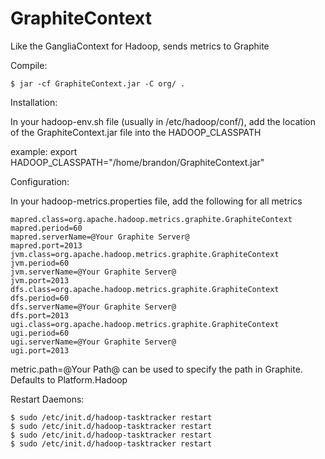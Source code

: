 GraphiteContext
===============

Like the GangliaContext for Hadoop, sends metrics to Graphite

Compile:

    $ jar -cf GraphiteContext.jar -C org/ .

Installation:

In your hadoop-env.sh file (usually in /etc/hadoop/conf/), add the location of the GraphiteContext.jar file into the HADOOP_CLASSPATH

example: export HADOOP_CLASSPATH="/home/brandon/GraphiteContext.jar"

Configuration:

In your hadoop-metrics.properties file, add the following for all metrics

    mapred.class=org.apache.hadoop.metrics.graphite.GraphiteContext
    mapred.period=60
    mapred.serverName=@Your Graphite Server@
    mapred.port=2013
    jvm.class=org.apache.hadoop.metrics.graphite.GraphiteContext
    jvm.period=60
    jvm.serverName=@Your Graphite Server@
    jvm.port=2013
    dfs.class=org.apache.hadoop.metrics.graphite.GraphiteContext
    dfs.period=60
    dfs.serverName=@Your Graphite Server@
    dfs.port=2013
    ugi.class=org.apache.hadoop.metrics.graphite.GraphiteContext
    ugi.period=60
    ugi.serverName=@Your Graphite Server@
    ugi.port=2013

metric.path=@Your Path@ can be used to specify the path in Graphite. Defaults to Platform.Hadoop

Restart Daemons:

    $ sudo /etc/init.d/hadoop-tasktracker restart
    $ sudo /etc/init.d/hadoop-tasktracker restart
    $ sudo /etc/init.d/hadoop-tasktracker restart
    $ sudo /etc/init.d/hadoop-tasktracker restart
